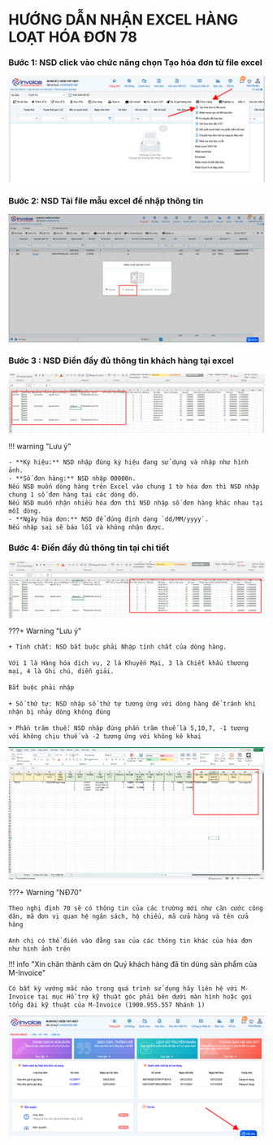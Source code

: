 # **HƯỚNG DẪN NHẬN EXCEL HÀNG LOẠT HÓA ĐƠN 78**

<!-- [^1]:
    In 2016, Material for MkDocs started out as a simple theme for MkDocs, but
    over the course of several years, it's now much more than that – with the
    many built-in plugins, settings, and countless customization abilities,
    Material for MkDocs is now one of the simplest and most powerful frameworks
    for creating documentation for your project.

[MkDocs]: https://www.mkdocs.org
[pip]: #with-pip
[docker]: #with-docker -->

### **Bước 1: NSD click vào chức năng chọn Tạo hóa đơn từ file excel**

![Hình 1](../../assets/images/invoice1/1.0_excelHangLoat_1.png)

### **Bước 2: NSD Tải file mẫu excel để nhập thông tin**

![Hình 2](../../assets/images/invoice1/1.0_excelHangLoat_2.png)

### **Bước 3 : NSD Điền đầy đủ thông tin khách hàng tại excel**

![Hình 3](../../assets/images/invoice1/1.0_excelHangLoat_3.png)

!!! warning "Lưu ý"

    - **Ký hiệu:** NSD nhập đúng ký hiệu đang sử dụng và nhập như hình ảnh.
    - **Số đơn hàng:** NSD nhập 00000n.
    Nếu NSD muốn dòng hàng trên Excel vào chung 1 tờ hóa đơn thì NSD nhập chung 1 số đơn hàng tại các dòng đó.
    Nếu NSD muốn nhận nhiều hóa đơn thì NSD nhập số đơn hàng khác nhau tại mỗi dòng.
    - **Ngày hóa đơn:** NSD để đúng định dạng `dd/MM/yyyy`.
    Nếu nhập sai sẽ báo lỗi và không nhận được.

### **Bước 4: Điền đầy đủ thông tin tại chi tiết**

![Hình 4](../../assets/images/invoice1/1.0_excelHangLoat_4.png)

???+ Warning "Lưu ý"

    + Tính chất: NSD bắt buộc phải Nhập tính chất của dòng hàng.

    Với 1 là Hàng hóa dịch vụ, 2 là Khuyến Mại, 3 là Chiết khấu thương mại, 4 là Ghi chú, diễn giải.

    Bắt buộc phải nhập

    + Số thứ tự: NSD nhập số thứ tự tương ứng với dòng hàng để tránh khi nhận bị nhảy dòng không đúng

    + Phần trăm thuế: NSD nhập đúng phần trăm thuế là 5,10,7, -1 tương  với không chịu thuế và -2 tương ứng với không kê khai

![Hình 5](../../assets/images/invoice1/1.0_excelHangLoat_5.png)

???+ Warning "NĐ70"

    Theo nghị định 70 sẽ có thông tin của các trường mới như căn cước công dân, mã đơn vị quan hệ ngân sách, hộ chiếu, mã cửa hàng và tên cửa hàng

    Anh chị có thể điền vào đằng sau của các thông tin khác của hóa đơn như hình ảnh trên

!!! info "Xin chân thành cảm ơn Quý khách hàng đã tin dùng sản phẩm của M-Invoice"

    Có bất kỳ vướng mắc nào trong quá trình sử dụng hãy liên hệ với M-Invoice tại mục Hỗ trợ kỹ thuật góc phải bên dưới màn hình hoặc gọi tổng đài kỹ thuật của M-Invoice (1900.955.557 Nhánh 1)

![Hình 5](../../assets/images/invoice1/1.0_suaTienBangTay_5.png)

<!-- === "Latest"

    ``` sh
    pip install mkdocs-material
    ```

=== "9.x"

    ``` sh
    pip install mkdocs-material=="9.*" # (1)!
    ```

    1.  Material for MkDocs uses [semantic versioning][^2], which is why it's a
        good idea to limit upgrades to the current major version.

        This will make sure that you don't accidentally [upgrade to the next
        major version], which may include breaking changes that silently corrupt
        your site. Additionally, you can use `pip freeze` to create a lockfile,
        so builds are reproducible at all times:

        ```
        pip freeze > requirements.txt
        ```

        Now, the lockfile can be used for installation:

        ```
        pip install -r requirements.txt
        ```

[^2]:
    Note that improvements of existing features are sometimes released as
    patch releases, like for example improved rendering of content tabs, as
    they're not considered to be new features.

This will automatically install compatible versions of all dependencies:
[MkDocs], [Markdown], [Pygments] and [Python Markdown Extensions]. Material for
MkDocs always strives to support the latest versions, so there's no need to
install those packages separately.

---

:fontawesome-brands-youtube:{ style="color: #EE0F0F" }
**[How to set up Material for MkDocs]** by @james-willett – :octicons-clock-24:
27m – Learn how to create and host a documentation site using Material for
MkDocs on GitHub Pages in a step-by-step guide.

[How to set up Material for MkDocs]: https://www.youtube.com/watch?v=xlABhbnNrfI

---

!!! tip

    If you don't have prior experience with Python, we recommend reading
    [Using Python's pip to Manage Your Projects' Dependencies], which is a
    really good introduction on the mechanics of Python package management and
    helps you troubleshoot if you run into errors.

[Python package]: https://pypi.org/project/mkdocs-material/
[virtual environment]: https://realpython.com/what-is-pip/#using-pip-in-a-python-virtual-environment
[semantic versioning]: https://semver.org/
[upgrade to the next major version]: upgrade.md
[Markdown]: https://python-markdown.github.io/
[Pygments]: https://pygments.org/
[Python Markdown Extensions]: https://facelessuser.github.io/pymdown-extensions/
[Using Python's pip to Manage Your Projects' Dependencies]: https://realpython.com/what-is-pip/

### **with docker**

The official [Docker image] is a great way to get up and running in a few
minutes, as it comes with all dependencies pre-installed. Open up a terminal
and pull the image with:

=== "Latest"

    ```
    docker pull squidfunk/mkdocs-material
    ```

=== "9.x"

    ```
    docker pull squidfunk/mkdocs-material:9
    ```

The `mkdocs` executable is provided as an entry point and `serve` is the
default command. If you're not familiar with Docker don't worry, we have you
covered in the following sections.

The following plugins are bundled with the Docker image:

- [mkdocs-minify-plugin]
- [mkdocs-redirects]

  [Docker image]: https://hub.docker.com/r/squidfunk/mkdocs-material/
  [mkdocs-minify-plugin]: https://github.com/byrnereese/mkdocs-minify-plugin
  [mkdocs-redirects]: https://github.com/datarobot/mkdocs-redirects

??? question "How to add plugins to the Docker image?"

    Material for MkDocs only bundles selected plugins in order to keep the size
    of the official image small. If the plugin you want to use is not included,
    you can add them easily:

    === "Material for MkDocs"

        Create a `Dockerfile` and extend the official image:

        ``` Dockerfile title="Dockerfile"
        FROM squidfunk/mkdocs-material
        RUN pip install mkdocs-macros-plugin
        RUN pip install mkdocs-glightbox
        ```

    === "Insiders"

        Clone or fork the Insiders repository, and create a file called
        `user-requirements.txt` in the root of the repository. Then, add the
        plugins that should be installed to the file, e.g.:

        ``` txt title="user-requirements.txt"
        mkdocs-macros-plugin
        mkdocs-glightbox
        ```

    Next, build the image with the following command:

    ```
    docker build -t squidfunk/mkdocs-material .
    ```

    The new image will have additional packages installed and can be used
    exactly like the official image.

### **with git**

Material for MkDocs can be directly used from [GitHub] by cloning the
repository into a subfolder of your project root which might be useful if you
want to use the very latest version:

```
git clone https://github.com/squidfunk/mkdocs-material.git
```

Next, install the theme and its dependencies with:

```
pip install -e mkdocs-material
```

[GitHub]: https://github.com/squidfunk/mkdocs-material -->
